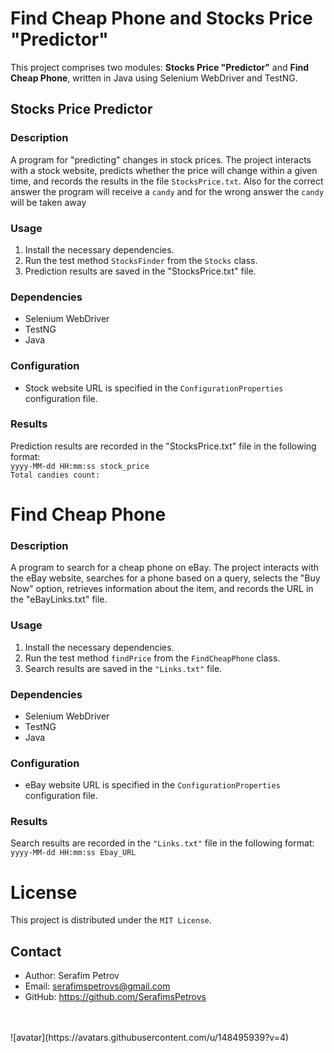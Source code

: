 
# Find Cheap Phone and Stocks Price "Predictor"

This project comprises two modules: **Stocks Price "Predictor"** and **Find Cheap Phone**, written in Java using Selenium WebDriver and TestNG.

## Stocks Price Predictor

### Description

A program for "predicting" changes in stock prices. The project interacts with a stock website, predicts whether the price will change within a given time, and records the results in the file `StocksPrice.txt`. Also for the correct answer the program will receive a `candy` and for the wrong answer the `candy` will be taken away

### Usage

1. Install the necessary dependencies.
2. Run the test method `StocksFinder` from the `Stocks` class.
3. Prediction results are saved in the "StocksPrice.txt" file.

### Dependencies

- Selenium WebDriver
- TestNG
- Java

### Configuration

- Stock website URL is specified in the `ConfigurationProperties` configuration file.

### Results

Prediction results are recorded in the "StocksPrice.txt" file in the following format:<br>
`yyyy-MM-dd HH:mm:ss stock_price `<br>
`Total candies count: `


# Find Cheap Phone

### Description

A program to search for a cheap phone on eBay. The project interacts with the eBay website, searches for a phone based on a query, selects the "Buy Now" option, retrieves information about the item, and records the URL in the "eBayLinks.txt" file.

### Usage

1. Install the necessary dependencies.
2. Run the test method `findPrice` from the `FindCheapPhone` class.
3. Search results are saved in the `"Links.txt"` file.

### Dependencies

- Selenium WebDriver
- TestNG
- Java

### Configuration

- eBay website URL is specified in the `ConfigurationProperties` configuration file.

### Results

Search results are recorded in the `"Links.txt"` file in the following format:
`yyyy-MM-dd HH:mm:ss Ebay_URL `
<br>


# License

This project is distributed under the `MIT License`.

## Contact

- Author: Serafim Petrov
- Email: serafimspetrovs@gmail.com
- GitHub: https://github.com/SerafimsPetrovs
<br>
<br>
  ![avatar](https://avatars.githubusercontent.com/u/148495939?v=4)








